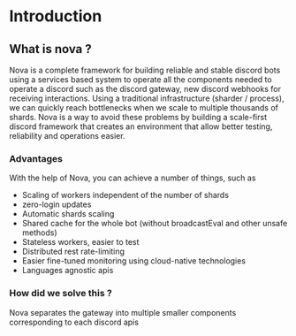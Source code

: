 # Introduction

## What is nova ?

Nova is a complete framework for building reliable and stable discord bots
using a services based system to operate all the components needed to operate
a discord such as the discord gateway, new discord webhooks for receiving interactions.
Using a traditional infrastructure (sharder / process), we can quickly reach bottlenecks
when we scale to multiple thousands of shards. Nova is a way to avoid these problems by
building a scale-first discord framework that creates an environment that allow 
better testing, reliability and operations easier.

### Advantages

With the help of Nova, you can achieve a number of things, such as

* Scaling of workers independent of the number of shards
* zero-login updates
* Automatic shards scaling
* Shared cache for the whole bot (without broadcastEval and other unsafe methods)
* Stateless workers, easier to test
* Distributed rest rate-limiting
* Easier fine-tuned monitoring using cloud-native technologies
* Languages agnostic apis

### How did we solve this ?

Nova separates the gateway into multiple smaller components corresponding to each
discord apis
